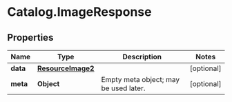 # Catalog.ImageResponse

## Properties
Name | Type | Description | Notes
------------ | ------------- | ------------- | -------------
**data** | [**ResourceImage2**](ResourceImage2.md) |  | [optional] 
**meta** | **Object** | Empty meta object; may be used later. | [optional] 
